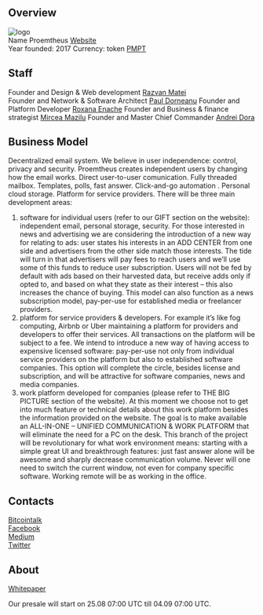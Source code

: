 ## Overview
![ logo](../projects/logo/*.png)  
Name Proemtheus 
[Website](https://proemthe.us/)  
Year founded:  2017
Currency: token [PMPT]()  
## Staff 
Founder and Design & Web development  [Razvan Matei](../people/razvan_matei.md)  
Founder and Network & Software Architect [Paul Dorneanu](../people/paul_dorneanu.md)
Founder and Platform Developer [Roxana Enache](../people/roxana_enache.md)
Founder and Business & finance strategist  [Mircea Mazilu](../people/mircea_mazilu.md)
Founder and Master Chief Commander  [Andrei Dora](../people/andrei_dora.md)
 

## Business Model
Decentralized email system. We believe in user independence: control, privacy and security.
Proemtheus creates independent users by changing how the email works. Direct user-to-user comunication. 
Fully threaded mailbox. Templates, polls, fast answer. Click-and-go automation . Personal cloud storage. Platform for service providers.
There will be three main development areas: 
1. software for individual users (refer to our GIFT section on the website): independent email, personal storage, security. 
For those interested in news and advertising we are considering the introduction of a new way for relating to ads: user states his interests in an ADD CENTER from one side and advertisers from the other side match those interests. The tide will turn in that advertisers will pay fees to reach users and we’ll use some of this funds to reduce user subscription. 
Users will not be fed by default with ads based on their harvested data, but receive adds only if opted to, and based on what they state as their interest – this also increases the chance of buying. 
This model can also function as a news subscription model, pay-per-use for established media or freelancer providers. 
2. platform for service providers & developers. For example it’s like fog computing, Airbnb or Uber maintaining a platform for providers and developers to offer their services. All transactions on the platform will be subject to a fee. 
We intend to introduce a new way of having access to expensive licensed software: pay-per-use not only from individual service providers on the platform but also to established software companies. This option will complete the circle, besides license and subscription, and will be attractive for software companies, news and media companies. 
3. work platform developed for companies (please refer to THE BIG PICTURE section of the website). 
At this moment we choose not to get into much feature or technical details about this work platform besides the information provided on the website. 
The goal is to make available an ALL-IN-ONE – UNIFIED COMMUNICATION & WORK PLATFORM that will eliminate the need for a PC on the desk. 
This branch of the project will be revolutionary for what work environment means: starting with a simple great UI and breakthrough features: just fast answer alone will be awesome and sharply decrease communication volume. 
Never will one need to switch the current window, not even for company specific software. 
Working remote will be as working in the office.
## Contacts
[Bitcointalk](https://bitcointalk.org/index.php?topic=2110499.new#new)   
[Facebook](https://www.facebook.com/proemtheus/)     
[Medium](https://medium.com/@andrei_dora)  
[Twitter](https://twitter.com/Proemtheus1/)  

## About
[Whitepaper](https://proemthe.us/whitepaper.html)

Our presale will start on 25.08 07:00 UTC till 04.09 07:00 UTC.
